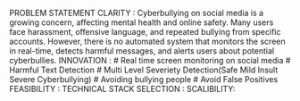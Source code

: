 PROBLEM STATEMENT CLARITY : Cyberbullying on social media is a growing concern, affecting mental health and online safety. Many users face harassment, offensive language, and repeated bullying from specific accounts. However, there is no automated system that monitors the screen in real-time, detects harmful messages, and alerts users about potential cyberbullies.
INNOVATION : # Real time screen monitoring on social media
             # Harmful Text Detection
             # Multi Level Severiety Detection(Safe Mild Insult Severe Cyberbullying)
             # Avoiding bullying people
             # Avoid False Positives
FEASIBILITY : 
TECHNICAL STACK SELECTION :
SCALIBILITY: 
